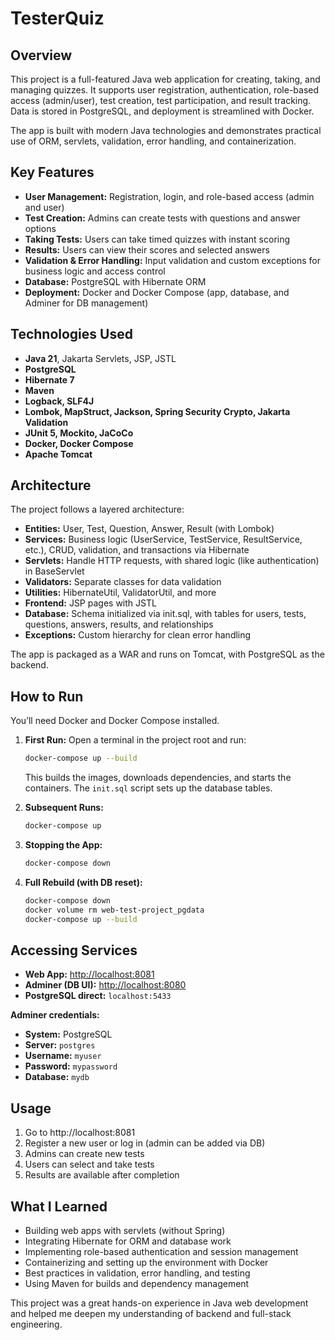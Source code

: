 # TesterQuiz

## Overview

This project is a full-featured Java web application for creating, taking, and managing quizzes. It supports user registration, authentication, role-based access (admin/user), test creation, test participation, and result tracking. Data is stored in PostgreSQL, and deployment is streamlined with Docker.

The app is built with modern Java technologies and demonstrates practical use of ORM, servlets, validation, error handling, and containerization.

## Key Features

- **User Management:** Registration, login, and role-based access (admin and user)
- **Test Creation:** Admins can create tests with questions and answer options
- **Taking Tests:** Users can take timed quizzes with instant scoring
- **Results:** Users can view their scores and selected answers
- **Validation & Error Handling:** Input validation and custom exceptions for business logic and access control
- **Database:** PostgreSQL with Hibernate ORM
- **Deployment:** Docker and Docker Compose (app, database, and Adminer for DB management)

## Technologies Used

- **Java 21**, Jakarta Servlets, JSP, JSTL
- **PostgreSQL**
- **Hibernate 7**
- **Maven**
- **Logback, SLF4J**
- **Lombok, MapStruct, Jackson, Spring Security Crypto, Jakarta Validation**
- **JUnit 5, Mockito, JaCoCo**
- **Docker, Docker Compose**
- **Apache Tomcat**

## Architecture

The project follows a layered architecture:
- **Entities:** User, Test, Question, Answer, Result (with Lombok)
- **Services:** Business logic (UserService, TestService, ResultService, etc.), CRUD, validation, and transactions via Hibernate
- **Servlets:** Handle HTTP requests, with shared logic (like authentication) in BaseServlet
- **Validators:** Separate classes for data validation
- **Utilities:** HibernateUtil, ValidatorUtil, and more
- **Frontend:** JSP pages with JSTL
- **Database:** Schema initialized via init.sql, with tables for users, tests, questions, answers, results, and relationships
- **Exceptions:** Custom hierarchy for clean error handling

The app is packaged as a WAR and runs on Tomcat, with PostgreSQL as the backend.

## How to Run

You’ll need Docker and Docker Compose installed.

1. **First Run:**
   Open a terminal in the project root and run:
   ```bash
   docker-compose up --build
   ```
   This builds the images, downloads dependencies, and starts the containers. The `init.sql` script sets up the database tables.

2. **Subsequent Runs:**
   ```bash
   docker-compose up
   ```

3. **Stopping the App:**
   ```bash
   docker-compose down
   ```

4. **Full Rebuild (with DB reset):**
   ```bash
   docker-compose down
   docker volume rm web-test-project_pgdata
   docker-compose up --build
   ```

## Accessing Services

- **Web App:** [http://localhost:8081](http://localhost:8081)
- **Adminer (DB UI):** [http://localhost:8080](http://localhost:8080)
- **PostgreSQL direct:** `localhost:5433`

**Adminer credentials:**
- **System:** PostgreSQL
- **Server:** `postgres`
- **Username:** `myuser`
- **Password:** `mypassword`
- **Database:** `mydb`

## Usage

1. Go to http://localhost:8081
2. Register a new user or log in (admin can be added via DB)
3. Admins can create new tests
4. Users can select and take tests
5. Results are available after completion

## What I Learned

- Building web apps with servlets (without Spring)
- Integrating Hibernate for ORM and database work
- Implementing role-based authentication and session management
- Containerizing and setting up the environment with Docker
- Best practices in validation, error handling, and testing
- Using Maven for builds and dependency management

This project was a great hands-on experience in Java web development and helped me deepen my understanding of backend and full-stack engineering.
